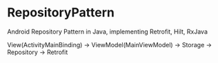 # RepositoryPattern
Android Repository Pattern in Java, implementing Retrofit, Hilt, RxJava

View(ActivityMainBinding) -> ViewModel(MainViewModel) -> Storage -> Repository -> Retrofit
